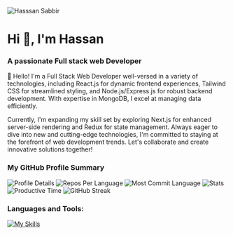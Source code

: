 ![Hasssan Sabbir](https://github.com/devalienbrain/devalienbrain/assets/136051509/26f2603f-4308-40dc-9b34-e3924acc6c77)

<h1 align="left">Hi 👋, I'm Hassan</h1>
<h3 align="left">A passionate Full stack web Developer</h3>

<p align="left">
👋 Hello! I'm a Full Stack Web Developer well-versed in a variety of technologies, including React.js for dynamic frontend experiences, Tailwind CSS for streamlined styling, and Node.js/Express.js for robust backend development. With expertise in MongoDB, I excel at managing data efficiently.

Currently, I'm expanding my skill set by exploring Next.js for enhanced server-side rendering and Redux for state management. Always eager to dive into new and cutting-edge technologies, I'm committed to staying at the forefront of web development trends. Let's collaborate and create innovative solutions together!
</p>
  

<h3 align="left">My GitHub Profile Summary</h3>

<div align="left">
  <img src="http://github-profile-summary-cards.vercel.app/api/cards/profile-details?username=devalienbrain&theme=monokai" alt="Profile Details">
  <img src="http://github-profile-summary-cards.vercel.app/api/cards/repos-per-language?username=devalienbrain&theme=monokai" alt="Repos Per Language">
  <img src="http://github-profile-summary-cards.vercel.app/api/cards/most-commit-language?username=devalienbrain&theme=monokai" alt="Most Commit Language">
  <img src="http://github-profile-summary-cards.vercel.app/api/cards/stats?username=devalienbrain&theme=monokai" alt="Stats">
  <img src="http://github-profile-summary-cards.vercel.app/api/cards/productive-time?username=devalienbrain&theme=monokai&utcOffset=8" alt="Productive Time">
   <img src="https://github-readme-streak-stats.herokuapp.com?user=devalienbrain&theme=monokai" alt="GitHub Streak">
</div>

<h3 align="left">Languages and Tools:</h3>

<p align="left"> 


[![My Skills](https://skillicons.dev/icons?i=html,css,tailwind,js,react,firebase,express,nodejs,mongodb,nextjs,c,cpp,java,figma,git,github,vscode,vercel&theme=light)](https://skillicons.dev)
  
</p>

